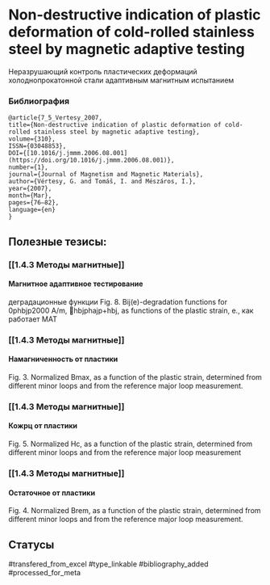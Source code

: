 # Non-destructive indication of plastic deformation of cold-rolled stainless steel by magnetic adaptive testing

Неразрушающий контроль пластических деформаций холоднопрокатонной стали адаптивным магнитным испытанием

### Библиография
```
@article{7_5_Vertesy_2007,
title={Non-destructive indication of plastic deformation of cold-rolled stainless steel by magnetic adaptive testing},
volume={310},
ISSN={03048853},
DOI={[10.1016/j.jmmm.2006.08.001](https://doi.org/10.1016/j.jmmm.2006.08.001)},
number={1},
journal={Journal of Magnetism and Magnetic Materials},
author={Vértesy, G. and Tomáš, I. and Mészáros, I.},
year={2007},
month={Mar},
pages={76–82},
language={en}
}
```

## Полезные тезисы:
### [[1.4.3 Методы магнитные]]
#### Магнитное адаптивное тестирование 
деградационные функции Fig. 8. Bij(e)-degradation functions for 0phbjp2000 A/m, hbjphajp+hbj, as functions of the plastic strain, e., как работает МАТ

### [[1.4.3 Методы магнитные]]
#### Намагниченность от пластики
Fig. 3. Normalized Bmax, as a function of the plastic strain, determined
from different minor loops and from the reference major loop measurement.

### [[1.4.3 Методы магнитные]]
#### Кожрц от пластики
Fig. 5. Normalized Hc, as a function of the plastic strain, determined from
different minor loops and from the reference major loop measurement

### [[1.4.3 Методы магнитные]]
#### Остаточное от пластики
Fig. 4. Normalized Brem, as a function of the plastic strain, determined
from different minor loops and from the reference major loop measurement.

## Статусы
#transfered_from_excel 
#type_linkable 
#bibliography_added
#processed_for_meta
